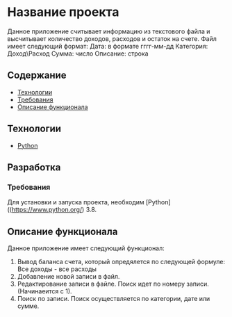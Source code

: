 # Название проекта
Данное приложение считывает информацию из текстового файла и высчитывает количество доходов, расходов и остаток на счете.
Файл имеет следующий формат:
Дата: в формате гггг-мм-дд
Категория: Доход\Расход
Сумма: число
Описание: строка

## Содержание
- [Технологии](#технологии)
- [Требования](#требования)
- [Описание функционала](#описание_функционала)

## Технологии
- [Python](https://www.python.org/)

## Разработка

### Требования
Для установки и запуска проекта, необходим [Python]((https://www.python.org/) 3.8.

## Описание функционала
Данное приложение имеет следующий функционал:

1. Вывод баланса счета, который опредялется по следующей формуле: Все доходы - все расходы
2. Добавление новой записи в файл.
3. Редактирование записи в файле. Поиск идет по номеру записи. (Начинаеится с 1).
4. Поиск по записи. Поиск осуществляется по категории, дате или сумме.
